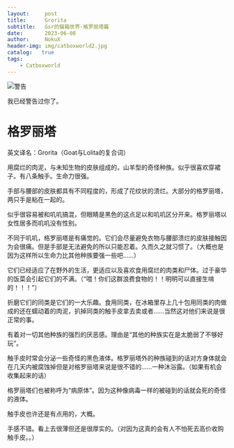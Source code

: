 ```yaml
---
layout:     post
title:      Grorita
subtitle:   Gsr的猫箱世界-格罗丽塔篇
date:       2023-06-08
author:     NokuX
header-img: img/catboxworld2.jpg
catalog:   true
tags:
    - Catboxworld
---
```


![警告]({{site.baseurl}}/img-post/bushi.png)

我已经警告过你了。

# 格罗丽塔

英文译名：Grorita（Goat与Lolita的复合词）

用腐烂的肉泥，与未知生物的皮肤组成的，山羊型的奇怪种族。似乎很喜欢穿裙子。有八条触手。生命力很强。

手部与腰部的皮肤都具有不同程度的，形成了花纹状的溃烂。大部分的格罗丽塔，两只手是粘在一起的。


似乎很容易被和叽叽搞混，但眼睛是黑色的这点足以和叽叽区分开来。格罗丽塔以女性居多而叽叽没有性别。

不同于叽叽，格罗丽塔是有痛觉的。它们会尽量避免衣物与腰部溃烂的皮肤接触因为会很痛。但是手部是无法避免的所以只能忍着。久而久之就习惯了。（大概也是因为这样所以生命力比其他种族要强一些吧……）


它们已经适应了在野外的生活，更适应以及喜欢食用腐烂的肉类和尸体。过于豪华的饭菜会引起它们的不满。（“喂！你们这群浪费食物的！！明明可以直接生啃的！！！”）

折磨它们的同类是它们的一大乐趣。食用同类，在冰箱里存上几十包用同类的肉做成的还在蠕动着的肉泥，扒掉同类的触手皮拿去卖或者……当然这对他们来说是很正常的事。


有着对一切其他种族的强烈的厌恶感。理由是“其他的种族实在是太脆弱了不够好玩”。


触手皮时常会分泌一些奇怪的黑色液体。格罗丽塔外的种族碰到的话对方身体就会在几天内被腐蚀掉但是对格罗丽塔来说是很不错的……一种沐浴露。（如果有机会收集起来的话）

格罗丽塔们也被称呼为“病原体”。因为这种像病毒一样的被碰到的话就会死的奇怪的液体。

触手皮也许还是有点用的，大概。

手感不错。看上去很薄但还是很厚实的。（对因为这真的会有人不怕死去高价收购触手皮。。）

